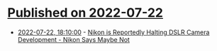 # [Published on 2022-07-22](index.md)

* [2022-07-22, 18:10:00](https://soylentnews.org/article.pl?sid=22/07/21/1841252&from=rss) - [Nikon is Reportedly Halting DSLR Camera Development - Nikon Says Maybe Not](https://soylentnews.org/article.pl?sid=22/07/21/1841252&from=rss)
